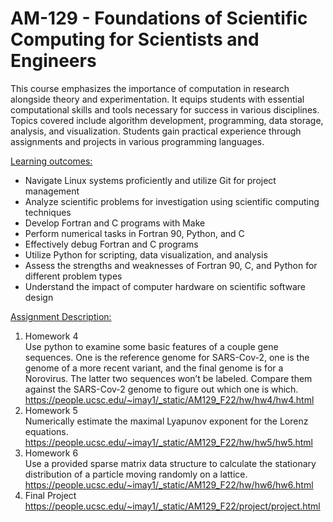 # AM-129 - Foundations of Scientific Computing for Scientists and Engineers
This course emphasizes the importance of computation in research alongside theory and experimentation. It equips students with essential computational skills and tools necessary for success in various disciplines. Topics covered include algorithm development, programming, data storage, analysis, and visualization. Students gain practical experience through assignments and projects in various programming languages.

<ins>Learning outcomes:<ins/>
- Navigate Linux systems proficiently and utilize Git for project management
- Analyze scientific problems for investigation using scientific computing techniques
- Develop Fortran and C programs with Make
- Perform numerical tasks in Fortran 90, Python, and C
- Effectively debug Fortran and C programs
- Utilize Python for scripting, data visualization, and analysis
- Assess the strengths and weaknesses of Fortran 90, C, and Python for different problem types
- Understand the impact of computer hardware on scientific software design

<ins>Assignment Description:</ins>
1. Homework 4 \
Use python to examine some basic features of a couple gene sequences. One is the reference genome for SARS-Cov-2, one is the genome of a more recent variant, and the final genome is for a Norovirus. The latter two sequences won’t be labeled. Compare them against the SARS-Cov-2 genome to figure out which one is which.
https://people.ucsc.edu/~imay1/_static/AM129_F22/hw/hw4/hw4.html
2. Homework 5 \
Numerically estimate the maximal Lyapunov exponent for the Lorenz equations. 
https://people.ucsc.edu/~imay1/_static/AM129_F22/hw/hw5/hw5.html
3. Homework 6 \
Use a provided sparse matrix data structure to calculate the stationary distribution of a particle moving randomly on a lattice.
https://people.ucsc.edu/~imay1/_static/AM129_F22/hw/hw6/hw6.html
4. Final Project\
https://people.ucsc.edu/~imay1/_static/AM129_F22/project/project.html
